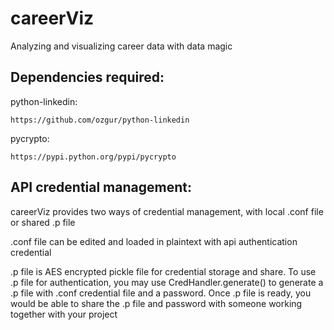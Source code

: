 # careerViz

Analyzing and visualizing career data with data magic

## Dependencies required:

python-linkedin:
	
	https://github.com/ozgur/python-linkedin

pycrypto:
	
	https://pypi.python.org/pypi/pycrypto


## API credential management:

careerViz provides two ways of credential management, with local .conf file or shared .p file

.conf file can be edited and loaded in plaintext with api authentication credential

.p file is AES encrypted pickle file for credential storage and share. To use .p file for authentication, you may use CredHandler.generate() to generate a .p file with .conf credential file and a password. Once .p file is ready, you would be able to share the .p file and password with someone working together with your project
